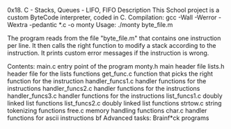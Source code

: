 0x18. C - Stacks, Queues - LIFO, FIFO
Description
This School project is a custom ByteCode interpreter, coded in C. Compilation: gcc -Wall -Werror -Wextra -pedantic *.c -o monty Usage: ./monty byte_file.m

The program reads from the file "byte_file.m" that contains one instruction per line. It then calls the right function to modify a stack according to the instruction. It prints custom error messages if the instruction is wrong.

Contents:
main.c	entry point of the program
monty.h	main header file
lists.h	header file for the lists functions
get_func.c	function that picks the right function for the instruction
handler_funcs1.c	handler functions for the instructions
handler_funcs2.c	handler functions for the instructions
handler_funcs3.c	handler functions for the instructions
list_funcs1.c	doubly linked list functions
list_funcs2.c	doubly linked list functions
strtow.c	string tokenizing functions
free.c	memory handling functions
char.c	handler functions for ascii instructions
bf	Advanced tasks: Brainf*ck programs
